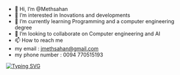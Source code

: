 - 👋 Hi, I’m @Methsahan
- 👀 I’m interested in Inovations  and developments
- 🌱 I’m currently learning Programming and a computer engineering  degree
- 💞️ I’m looking to collaborate on Computer engineering and AI
- 📫 How to reach me
- my email  : jmethsahan@gmail.com
- my phone number : 0094 770515193

[![Typing SVG](https://readme-typing-svg.demolab.com/?lines=First+line+of+text;Second+line+of+text)](https://git.io/typing-svg)
<!---
Methsahan/Methsahan is a ✨ special ✨ repository because its `README.md` (this file) appears on your GitHub profile.
You can click the Preview link to take a look at your changes.
--->
